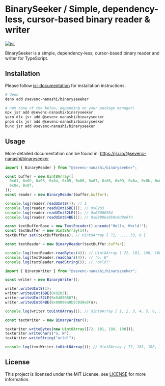 # BinarySeeker / Simple, dependency-less, cursor-based binary reader & writer

[![jsr](https://jsr.io/badges/@sevenc-nanashi/binaryseeker)](https://jsr.io/badges/@sevenc-nanashi/binaryseeker)

BinarySeeker is a simple, dependency-less, cursor-based binary reader and writer for TypeScript.

## Installation

Please follow [jsr documentation](https://jsr.io/docs/using-packages) for
installation instructions.

```bash
# deno
deno add @sevenc-nanashi/binaryseeeker

# npm (one of the below, depending on your package manager)
npx jsr add @sevenc-nanashi/binaryseeker
yarn dlx jsr add @sevenc-nanashi/binaryseeker
pnpm dlx jsr add @sevenc-nanashi/binaryseeker
bunx jsr add @sevenc-nanashi/binaryseeker
```

## Usage

More detailed documentation can be found in:
<https://jsr.io/@sevenc-nanashi/binaryseeker>

```typescript
import { BinaryReader } from "@sevenc-nanashi/binaryseeker";

const buffer = new Uint8Array([
  0x01, 0x02, 0x03, 0x04, 0x05, 0x06, 0x07, 0x08, 0x09, 0x0a, 0x0b, 0x0c, 0x0d,
  0x0e, 0x0f,
]);
const reader = new BinaryReader(buffer.buffer);

console.log(reader.readUInt8()); // 1
console.log(reader.readUInt16BE()); // 0x0203
console.log(reader.readUInt32LE()); // 0x07060504
console.log(reader.readUInt64BE()); // 0x08090a0b0c0d0e0fn

const textBufferBase = new TextEncoder().encode("Hello, World!");
const textBuffer = new Uint8Array(14);
textBuffer.set(textBufferBase); // Uint8Array [ 72, ..., 33, 0 ]

const textReader = new BinaryReader(textBuffer.buffer);

console.log(textReader.readBytes(4)); // Uint8Array [ 72, 101, 108, 108 ]
console.log(textReader.readChars(4)); // "o, W"
console.log(textReader.readString()); // "orld!"
```

```typescript
import { BinaryWriter } from "@sevenc-nanashi/binaryseeker";

const writer = new BinaryWriter();

writer.writeUInt8(1);
writer.writeUInt16BE(0x0203);
writer.writeUInt32LE(0x04050607);
writer.writeUInt64BE(0x08090a0b0c0d0e0fn);

console.log(writer.toUint8Array()); // Uint8Array [ 1, 2, 3, 4, 5, 6, 7, 8, 9, 10, 11, 12, 13, 14 ]

const textWriter = new BinaryWriter();

textWriter.writeBytes(new Uint8Array([72, 101, 108, 108]));
textWriter.writeChars("o, W");
textWriter.writeString("orld!");

console.log(textWriter.toUint8Array()); // Uint8Array [ 72, 101, 108, 108, 111, 44, 32, 87, 111, 114, 108, 100, 33, 0 ]
```

## License

This project is licensed under the MIT License, see [LICENSE](LICENSE) for more
information.
